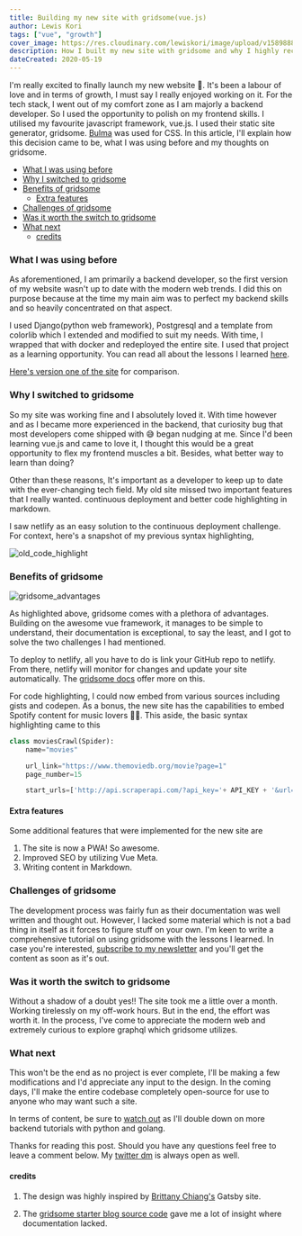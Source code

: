 ```yaml
---
title: Building my new site with gridsome(vue.js)
author: Lewis Kori
tags: ["vue", "growth"]
cover_image: https://res.cloudinary.com/lewiskori/image/upload/v1589888953/gridsome_zyrbtm.png
description: How I built my new site with gridsome and why I highly recommend it
dateCreated: 2020-05-19
---
```

I'm really excited to finally launch my new website 🥳. It's been a labour of love and in terms of growth, I must say I really enjoyed working on it. For the tech stack, I went out of my comfort zone as I am majorly a backend developer. So I used the opportunity to polish on my frontend skills. I utilised my favourite javascript framework, vue.js. I used their static site generator, gridsome. [Bulma](https://bulma.io/) was used for CSS.
In this article, I'll explain how this decision came to be, what I was using before and my thoughts on gridsome.

- [What I was using before](#what-i-was-using-before)
- [Why I switched to gridsome](#why-i-switched-to-gridsome)
- [Benefits of gridsome](#benefits-of-gridsome)
  - [Extra features](#extra-features)
- [Challenges of gridsome](#challenges-of-gridsome)
- [Was it worth the switch to gridsome](#was-it-worth-the-switch-to-gridsome)
- [What next](#what-next)
  - [credits](#credits)

### What I was using before

As aforementioned, I am primarily a backend developer, so the first version of my website wasn't up to date with the modern web trends. I did this on purpose because at the time my main aim was to perfect my backend skills and so heavily concentrated on that aspect.

I used Django(python web framework), Postgresql and a template from colorlib which I extended and modified to suit my needs. With time, I wrapped that with docker and redeployed the entire site. I used that project as a learning opportunity. You can read all about the lessons I learned [here](https://lewiskori.com/blog/lessons-learnt-from-building-and-deploying-a-portfolio-website/).

[Here's version one of the site](https://v-one.lewiskori.com/) for comparison.

### Why I switched to gridsome

So my site was working fine and I absolutely loved it. With time however and as I became more experienced in the backend, that curiosity bug that most developers come shipped with 😅 began nudging at me. Since I'd been learning vue.js and came to love it, I thought this would be a great opportunity to flex my frontend muscles a bit. Besides, what better way to learn than doing?

Other than these reasons, It's important as a developer to keep up to date with the ever-changing tech field.
My old site missed two important features that I really wanted. continuous deployment and better code highlighting in markdown.

I saw netlify as an easy solution to the continuous deployment challenge.
For context, here's a snapshot of my previous syntax highlighting,

![old_code_highlight](https://res.cloudinary.com/lewiskori/image/upload/v1589888452/old-syntax_m5efn6.png)

### Benefits of gridsome

![gridsome_advantages](https://res.cloudinary.com/lewiskori/image/upload/v1589888523/Screenshot_2020-05-19_Modern_Site_Generator_for_Vue_js_-_Gridsome_rlv8my.png)

As highlighted above, gridsome comes with a plethora of advantages. Building on the awesome vue framework, it manages to be simple to understand, their documentation is exceptional, to say the least, and I got to solve the two challenges I had mentioned.

To deploy to netlify, all you have to do is link your GitHub repo to netlify. From there, netlify will monitor for changes and update your site automatically. The [gridsome docs](https://gridsome.org/docs/deploy-to-netlify/) offer more on this.

For code highlighting, I could now embed from various sources including gists and codepen.
As a bonus, the new site has the capabilities to embed Spotify content for music lovers 🕺🏼.
This aside, the basic syntax highlighting came to this

```python
class moviesCrawl(Spider):
    name="movies"

    url_link="https://www.themoviedb.org/movie?page=1"
    page_number=15

    start_urls=['http://api.scraperapi.com/?api_key='+ API_KEY + '&url=' + url_link + '&render=true']
```

#### Extra features

Some additional features that were implemented for the new site are

1. The site is now a PWA! So awesome.
2. Improved SEO by utilizing Vue Meta.
3. Writing content in Markdown.

### Challenges of gridsome

The development process was fairly fun as their documentation was well written and thought out.
However, I lacked some material which is not a bad thing in itself as it forces to figure stuff on your own.
I'm keen to write a comprehensive tutorial on using gridsome with the lessons I learned. In case you're interested, [subscribe to my newsletter](https://mailchi.mp/c42286076bd8/lewiskori) and you'll get the content as soon as it's out.

### Was it worth the switch to gridsome

Without a shadow of a doubt yes!! The site took me a little over a month. Working tirelessly on my off-work hours. But in the end, the effort was worth it. In the process, I've come to appreciate the modern web and extremely curious to explore graphql which gridsome utilizes.

### What next

This won't be the end as no project is ever complete, I'll be making a few modifications and I'd appreciate any input to the design. In the coming days, I'll make the entire codebase completely open-source for use to anyone who may want such a site.

In terms of content, be sure to [watch out](https://mailchi.mp/c42286076bd8/lewiskori) as I'll double down on more backend tutorials with python and golang.

Thanks for reading this post. Should you have any questions feel free to leave a comment below. My [twitter dm](https://twitter.com/lewis_kihiu/) is always open as well.

#### credits

1. The design was highly inspired by [Brittany Chiang's](https://brittanychiang.com/) Gatsby site.

2. The [gridsome starter blog source code](https://github.com/lewis-kori/gridsome-starter-blog) gave me a lot of insight where documentation lacked.
